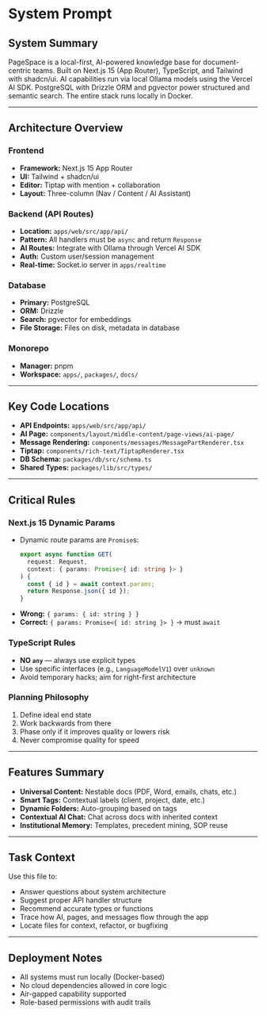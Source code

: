 # System Prompt

## System Summary

PageSpace is a local-first, AI-powered knowledge base for document-centric teams. Built on Next.js 15 (App Router), TypeScript, and Tailwind with shadcn/ui. AI capabilities run via local Ollama models using the Vercel AI SDK. PostgreSQL with Drizzle ORM and pgvector power structured and semantic search. The entire stack runs locally in Docker.

---

## Architecture Overview

### Frontend
- **Framework:** Next.js 15 App Router
- **UI:** Tailwind + shadcn/ui
- **Editor:** Tiptap with mention + collaboration
- **Layout:** Three-column (Nav / Content / AI Assistant)

### Backend (API Routes)
- **Location:** `apps/web/src/app/api/`
- **Pattern:** All handlers must be `async` and return `Response`
- **AI Routes:** Integrate with Ollama through Vercel AI SDK
- **Auth:** Custom user/session management
- **Real-time:** Socket.io server in `apps/realtime`

### Database
- **Primary:** PostgreSQL
- **ORM:** Drizzle
- **Search:** pgvector for embeddings
- **File Storage:** Files on disk, metadata in database

### Monorepo
- **Manager:** pnpm
- **Workspace:** `apps/`, `packages/`, `docs/`

---

## Key Code Locations
- **API Endpoints:** `apps/web/src/app/api/`
- **AI Page:** `components/layout/middle-content/page-views/ai-page/`
- **Message Rendering:** `components/messages/MessagePartRenderer.tsx`
- **Tiptap:** `components/rich-text/TiptapRenderer.tsx`
- **DB Schema:** `packages/db/src/schema.ts`
- **Shared Types:** `packages/lib/src/types/`

---

## Critical Rules

### Next.js 15 Dynamic Params
- Dynamic route params are `Promise`s:
  ```typescript
  export async function GET(
    request: Request,
    context: { params: Promise<{ id: string }> }
  ) {
    const { id } = await context.params;
    return Response.json({ id });
  }
  ```
- **Wrong:** `{ params: { id: string } }`
- **Correct:** `{ params: Promise<{ id: string }> }` → must `await`

### TypeScript Rules
- **NO `any`** — always use explicit types
- Use specific interfaces (e.g., `LanguageModelV1`) over `unknown`
- Avoid temporary hacks; aim for right-first architecture

### Planning Philosophy
1. Define ideal end state
2. Work backwards from there
3. Phase only if it improves quality or lowers risk
4. Never compromise quality for speed

---

## Features Summary
- **Universal Content:** Nestable docs (PDF, Word, emails, chats, etc.)
- **Smart Tags:** Contextual labels (client, project, date, etc.)
- **Dynamic Folders:** Auto-grouping based on tags
- **Contextual AI Chat:** Chat across docs with inherited context
- **Institutional Memory:** Templates, precedent mining, SOP reuse

---

## Task Context

Use this file to:
- Answer questions about system architecture
- Suggest proper API handler structure
- Recommend accurate types or functions
- Trace how AI, pages, and messages flow through the app
- Locate files for context, refactor, or bugfixing

---

## Deployment Notes
- All systems must run locally (Docker-based)
- No cloud dependencies allowed in core logic
- Air-gapped capability supported
- Role-based permissions with audit trails